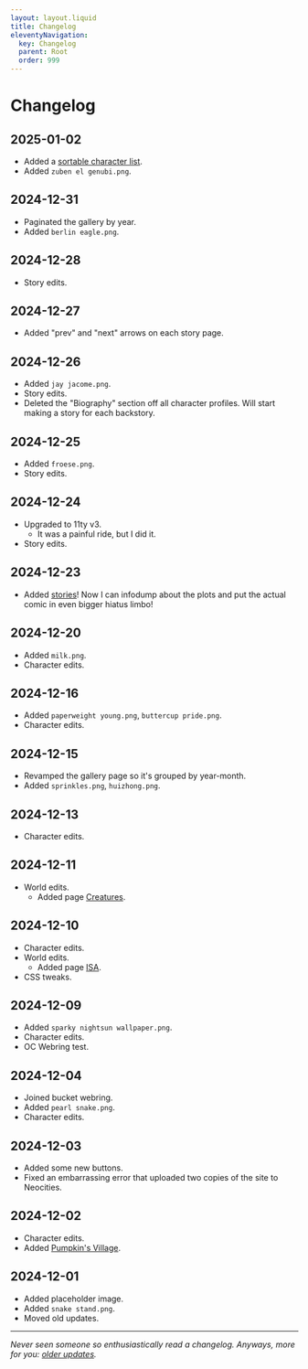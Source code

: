 ```yaml
---
layout: layout.liquid
title: Changelog
eleventyNavigation:
  key: Changelog
  parent: Root
  order: 999
---
```


# Changelog

## 2025-01-02

- Added a [sortable character list](/characters/list/).
- Added `zuben el genubi.png`.

## 2024-12-31

- Paginated the gallery by year.
- Added `berlin eagle.png`.

## 2024-12-28

- Story edits.

## 2024-12-27

- Added "prev" and "next" arrows on each story page.

## 2024-12-26

- Added `jay jacome.png`.
- Story edits.
- Deleted the "Biography" section off all character profiles. Will start making a story for each backstory.

## 2024-12-25

- Added `froese.png`.
- Story edits.

## 2024-12-24

- Upgraded to 11ty v3.
  - It was a painful ride, but I did it.
- Story edits.

## 2024-12-23

- Added [stories](/stories/)! Now I can infodump about the plots and put the actual comic in even bigger hiatus limbo!

## 2024-12-20

- Added `milk.png`.
- Character edits.

## 2024-12-16

- Added `paperweight young.png`, `buttercup pride.png`.
- Character edits.

## 2024-12-15

- Revamped the gallery page so it's grouped by year-month.
- Added `sprinkles.png`, `huizhong.png`.

## 2024-12-13

- Character edits.

## 2024-12-11

- World edits.
  - Added page [Creatures](/world/creatures/).

## 2024-12-10

- Character edits.
- World edits.
  - Added page [ISA](/world/isa/).
- CSS tweaks.

## 2024-12-09

- Added `sparky nightsun wallpaper.png`.
- Character edits.
- OC Webring test.

## 2024-12-04

- Joined bucket webring.
- Added `pearl snake.png`.
- Character edits.

## 2024-12-03

- Added some new buttons.
- Fixed an embarrassing error that uploaded two copies of the site to Neocities.

## 2024-12-02

- Character edits.
- Added [Pumpkin's Village](/world/westavia/pumpkins-village/).

## 2024-12-01

- Added placeholder image.
- Added `snake stand.png`.
- Moved old updates.

---

*Never seen someone so enthusiastically read a changelog. Anyways, more for you: [older updates](old/).*
